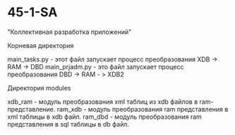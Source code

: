 # 45-1-SA
"Коллективная разработка приложений"

Корневая директория

main_tasks.py - этот файл запускает процесс преобразования XDB -> RAM -> DBD 
main_prjadm.py - это файл запускает процесс преобразования DBD -> RAM - > XDB2

Директория modules

xdb_ram - модуль преобразования xml таблиц из xdb файлов в ram-представление.
ram_xdb - модуль преобразования ram представления в xml таблицы в xdb файл.
ram_dbd - модуль преобразования ram представления в sql таблицы в db файл.
